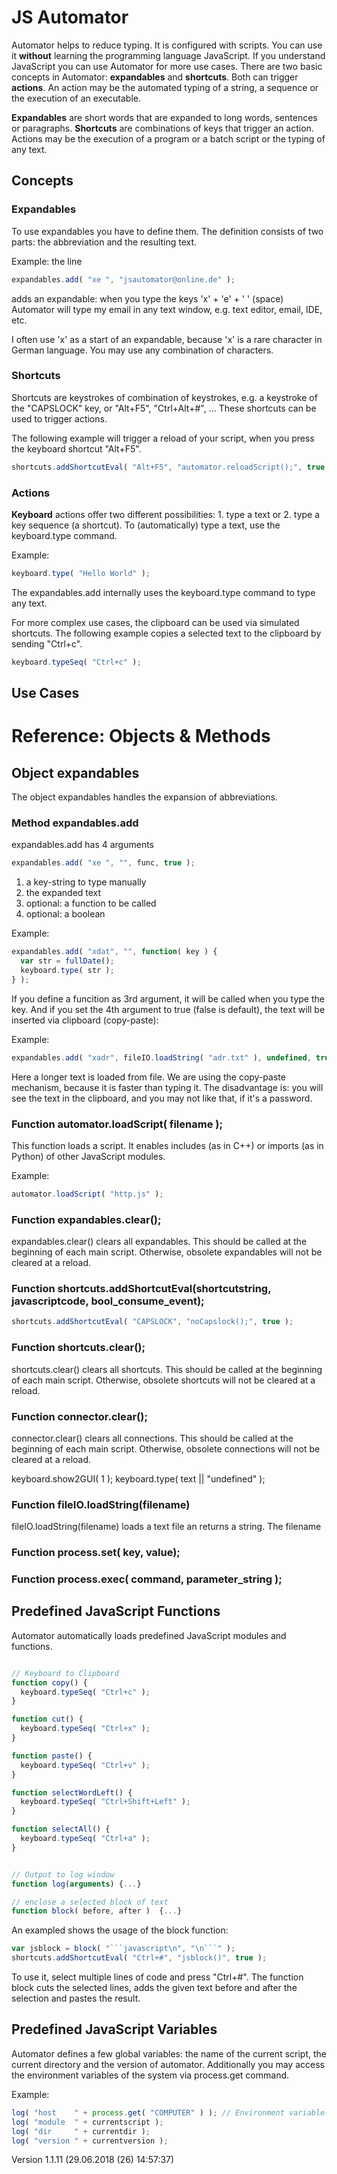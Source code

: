 # JS Automator

Automator helps to reduce typing. It is configured with scripts. You can use it **without** learning the programming language JavaScript. If you understand JavaScript you can use Automator for more use cases. There are two basic concepts in Automator: **expandables** and **shortcuts**. Both can trigger **actions**. An action may be the automated typing of a string, a sequence or the execution of an executable.   

**Expandables** are short words that are expanded to long words, sentences or paragraphs. **Shortcuts** are combinations of keys that trigger an action. Actions may be the execution of a program or a batch script or the typing of any text.

## Concepts
### Expandables

To use expandables you have to define them. The definition consists of two parts: the abbreviation and the resulting text.

Example: the line
```javascript
expandables.add( "xe ", "jsautomator@online.de" );
```
adds an expandable: when you type the keys 'x' + 'e' + ' ' (space) Automator will type my email in any text window, e.g. text editor, email, IDE, etc.

I often use 'x' as a start of an expandable, because 'x' is a rare character in German language. You may use any combination of characters.

### Shortcuts
Shortcuts are keystrokes of combination of keystrokes, e.g. a keystroke of the "CAPSLOCK" key, or "Alt+F5", "Ctrl+Alt+#", ... These shortcuts can be used to trigger actions. 

The following example will trigger a reload of your script, when you press the keyboard shortcut "Alt+F5". 
```javascript
shortcuts.addShortcutEval( "Alt+F5", "automator.reloadScript();", true );

```
### Actions
**Keyboard** actions offer two different possibilities: 1. type a text or 2. type a key sequence (a shortcut).
To (automatically) type a text, use the keyboard.type command.

Example:
```javascript
keyboard.type( "Hello World" );

```
The expandables.add internally uses the keyboard.type command to type any text.

For more complex use cases, the clipboard can be used via simulated shortcuts.
The following example copies a selected text to the clipboard by sending "Ctrl+c".
```javascript
keyboard.typeSeq( "Ctrl+c" );

```

## Use Cases

# Reference: Objects & Methods
## Object expandables
The object expandables handles the expansion of abbreviations. 

### Method expandables.add
expandables.add has 4 arguments
```javascript
expandables.add( "xe ", "", func, true );
```
1. a key-string to type manually
2. the expanded text
3. optional: a function to be called
4. optional: a boolean

Example:
```javascript
expandables.add( "xdat", "", function( key ) {
  var str = fullDate();
  keyboard.type( str );
} );
```
If you define a funcition as 3rd argument, it will be called when you type the key.
And if you set the 4th argument to true (false is default), the text will be inserted via clipboard (copy-paste):

Example:
```javascript
expandables.add( "xadr", fileIO.loadString( "adr.txt" ), undefined, true );
```

Here a longer text is loaded from file. We are using the copy-paste mechanism, because it is faster than typing it. The disadvantage is: you will see the text in the clipboard, and you may not like that, if it's a password.


### Function automator.loadScript( filename );
This function loads a script. It enables includes (as in C++) or imports (as in Python) of other JavaScript modules.

Example:
```javascript
automator.loadScript( "http.js" );
```


### Function expandables.clear();
expandables.clear() clears all expandables. This should be called at the beginning of each main script. Otherwise, obsolete expandables will not be cleared at a reload.

### Function shortcuts.addShortcutEval(shortcutstring, javascriptcode, bool_consume_event);

```javascript
shortcuts.addShortcutEval( "CAPSLOCK", "noCapslock();", true );

```
### Function shortcuts.clear();
shortcuts.clear() clears all shortcuts. This should be called at the beginning of each main script. Otherwise, obsolete shortcuts will not be cleared at a reload.

### Function connector.clear();
connector.clear() clears all connections. This should be called at the beginning of each main script. Otherwise, obsolete connections will not be cleared at a reload.


keyboard.show2GUI( 1 );
keyboard.type( text || "undefined" );


### Function fileIO.loadString(filename)
fileIO.loadString(filename) loads a text file an returns a string. The filename 


### Function process.set( key, value);
### Function process.exec( command, parameter_string );


## Predefined JavaScript Functions

Automator automatically loads predefined JavaScript modules and functions.  

```javascript

// Keyboard to Clipboard
function copy() {
  keyboard.typeSeq( "Ctrl+c" );
}

function cut() {
  keyboard.typeSeq( "Ctrl+x" );
}

function paste() {
  keyboard.typeSeq( "Ctrl+v" );
}

function selectWordLeft() {
  keyboard.typeSeq( "Ctrl+Shift+Left" );
}

function selectAll() {
  keyboard.typeSeq( "Ctrl+a" );
}


// Output to log window
function log(arguments) {...}

// enclose a selected block of text
function block( before, after )  {...}


```

An exampled shows the usage of the block function:

```javascript
var jsblock = block( "```javascript\n", "\n```" );
shortcuts.addShortcutEval( "Ctrl+#", "jsblock()", true );

```
To use it, select multiple lines of code and press "Ctrl+#". The function block cuts the selected lines, adds the given text before and after the selection and pastes the result. 

## Predefined JavaScript Variables
Automator defines a few global variables: the name of the current script, the current directory and the version of automator. Additionally you may access the environment variables of the system via process.get command.

Example:
```javascript
log( "host    " + process.get( "COMPUTER" ) ); // Environment variable
log( "module  " + currentscript );
log( "dir     " + currentdir );
log( "version " + currentversion );

```


Version 1.1.11 (29.06.2018 (26) 14:57:37)







